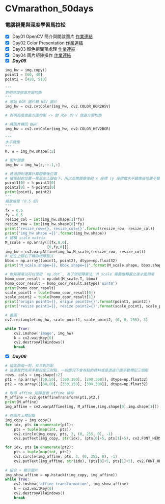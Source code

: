 # CVmarathon_50days
### 電腦視覺與深度學習馬拉松




- [x] Day01 OpenCV 簡介與開啟圖片 [作業連結](https://github.com/a227799770055/CVmarathon_50days/blob/main/D1/Day01.ipynb)
- [x] Day02 Color Presentation [作業連結](https://github.com/a227799770055/CVmarathon_50days/blob/main/D2/Day002_change_color_space_HW.ipynb)
- [x] Day03 顏色相關預處理 [作業連結](https://github.com/a227799770055/CVmarathon_50days/blob/main/D3/Day003_color_spave_op_HW.ipynb)
- [x] Day04 圖片矩陣操作 [作業連結](https://github.com/a227799770055/CVmarathon_50days/blob/main/D4/Day004_geometric_transform_HW.ipynb)
- [x] ***Day05***

```python
img_hw = img.copy()
point1 = [60, 40]
point2 = [420, 510]

"""
對明亮度做直方圖均衡
"""
# 原始 BGR 圖片轉 HSV 圖片
img_hw = cv2.cvtColor(img_hw, cv2.COLOR_BGR2HSV)

# 對明亮度做直方圖均衡 -> 對 HSV 的 V 做直方圖均衡

# 將圖片轉回 BGR
img_hw = cv2.cvtColor(img_hw, cv2.COLOR_HSV2BGR)

"""
水平鏡像
"""
h, w = img_hw.shape[:2]

# 圖片鏡像
img_hw = img_hw[:,::-1,:]

# 透過四則運算計算鏡像後位置
# 確保點的位置一樣是左上跟右下，所以交換鏡像後的 x 座標 (y 座標做水平鏡像後位置不變)
point1[0] = h-point1[0]
point2[0] = h-point1[0]
print(point1, point2)
"""
縮放處理 (0.5 倍)
"""
fx = 0.5
fy = 0.5
resize_col = int(img_hw.shape[1]*fx)
resize_row = int(img_hw.shape[0]*fy)
print('resize_row={}, resize_col={}'.format(resize_row, resize_col))
print('img_hw shape ={}'.format(img_hw.shape))
# 建構 scale matrix
M_scale = np.array([[fx,0,0],
                   [0,fy,0]])
img_hw = cv2.warpAffine(img_hw,M_scale,(resize_row, resize_col))
# 把左上跟右下轉為矩陣型式
bbox = np.array((point1, point2), dtype=np.float32)
print('M_scale.shape={}, bbox.shape={}'.format(M_scale.shape, bbox.shape))

# 做矩陣乘法可以使用 `np.dot`, 為了做矩陣乘法, M_scale 需要做轉置之後才能相乘
homo_coor_result = np.dot(M_scale.T, bbox)
homo_coor_result = homo_coor_result.astype('uint8')
print(homo_coor_result)
scale_point1 = tuple(homo_coor_result[0])
scale_point2 = tuple(homo_coor_result[1])
print('origin point1={}, origin point2={}'.format(point1, point2))
print('resize point1={}, resize point2={}'.format(scale_point1, scale_point2))

# 畫圖
cv2.rectangle(img_hw, scale_point1, scale_point2, (0, 0, 255), 3)

while True:
    cv2.imshow('image', img_hw)
    k = cv2.waitKey(0)
    cv2.destroyAllWindows()
    break
```
- [x] ***Day06***
```python
# 給定兩兩一對，共三對的點
# 這邊我們先用手動設定三對點，一般情況下會有點的資料或是透過介面手動標記三個點
rows, cols = img.shape[:2]
pt1 = np.array([[50,50], [300,100], [200,300]], dtype=np.float32)
pt2 = np.array([[80,80], [330,150], [300,300]], dtype=np.float32)

# 取得 affine 矩陣並做 affine 操作
M_affine = cv2.getAffineTransform(pt1,pt2,)
print(M_affine)
img_affine = cv2.warpAffine(img, M_affine,(img.shape[0],img.shape[1]))

# 在圖片上標記點
img_copy = img.copy()
for idx, pts in enumerate(pt1):
    pts = tuple(map(int, pts))
    cv2.circle(img_copy, pts, 3, (0, 255, 0), -1)
    cv2.putText(img_copy, str(idx), (pts[0]+5, pts[1]+5), cv2.FONT_HERSHEY_COMPLEX, 1, (0, 255, 0), 1)

for idx, pts in enumerate(pt2):
    pts = tuple(map(int, pts))
    cv2.circle(img_affine, pts, 3, (0, 255, 0), -1)
    cv2.putText(img_affine, str(idx), (pts[0]+5, pts[1]+5), cv2.FONT_HERSHEY_COMPLEX, 1, (0, 255, 0), 1)
    
# 組合 + 顯示圖片
img_show_affine = np.hstack((img_copy, img_affine))
while True:
    cv2.imshow('affine transformation', img_show_affine)
    k = cv2.waitKey(0)
    cv2.destroyAllWindows()
    break
```


















